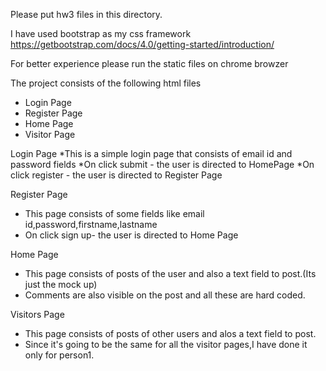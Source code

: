 Please put hw3 files in this directory.

I have used bootstrap as my css framework
https://getbootstrap.com/docs/4.0/getting-started/introduction/

For better experience please run the static files on chrome browzer

The project consists of the following html files 
* Login Page
* Register Page
* Home Page
* Visitor Page


Login Page
*This is a simple login page that consists of email id and password fields
*On click submit - the user is directed to HomePage
*On click register - the user is directed to Register Page

Register Page
* This page consists of some fields like email id,password,firstname,lastname
* On click sign up- the user is directed to Home Page

Home Page
* This page consists of posts of the user and also a text field to post.(Its just the mock up)
* Comments are also visible on the post and all these are hard coded.


Visitors Page
* This page consists of posts of other users and alos a text field to post.
* Since it's going to be the same for all the visitor pages,I have done it only for person1.
